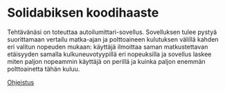 # Solidabiksen koodihaaste
Tehtävänäsi on toteuttaa autoilumittari-sovellus. 
Sovelluksen tulee pystyä suorittamaan vertailu matka-ajan ja polttoaineen kulutuksen välillä kahden eri valitun nopeuden mukaan: käyttäjä ilmoittaa saman matkustettavan etäisyyden samalla kulkuneuvotyypillä eri nopeuksilla ja sovellus laskee miten paljon nopeammin käyttäjä on perillä ja kuinka paljon enemmän polttoainetta tähän kuluu.

[Ohjeistus](https://koodihaaste.solidabis.com/#/)

